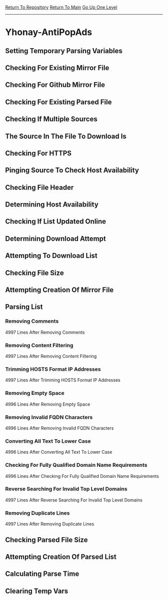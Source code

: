 [Return To Repository](https://github.com/deathbybandaid/piholeparser/)
[Return To Main](https://github.com/deathbybandaid/piholeparser/blob/master/RecentRunLogs/Mainlog.md)
[Go Up One Level](https://github.com/deathbybandaid/piholeparser/blob/master/RecentRunLogs/TopLevelScripts/30-Processing-Blacklists.md)
____________________________________
# Yhonay-AntiPopAds
## Setting Temporary Parsing Variables
## Checking For Existing Mirror File
## Checking For Github Mirror File
## Checking For Existing Parsed File
## Checking If Multiple Sources
## The Source In The File To Download Is
## Checking For HTTPS
## Pinging Source To Check Host Availability
## Checking File Header
## Determining Host Availability
## Checking If List Updated Online
## Determining Download Attempt
## Attempting To Download List
## Checking File Size
## Attempting Creation Of Mirror File
## Parsing List
### Removing Comments
4997 Lines After Removing Comments
### Removing Content Filtering
4997 Lines After Removing Content Filtering
### Trimming HOSTS Format IP Addresses
4997 Lines After Trimming HOSTS Format IP Addresses
### Removing Empty Space
4996 Lines After Removing Empty Space
### Removing Invalid FQDN Characters
4996 Lines After Removing Invalid FQDN Characters
### Converting All Text To Lower Case
4996 Lines After Converting All Text To Lower Case
### Checking For Fully Qualified Domain Name Requirements
4996 Lines After Checking For Fully Qualified Domain Name Requirements
### Reverse Searching For Invalid Top Level Domains
4997 Lines After Reverse Searching For Invalid Top Level Domains
### Removing Duplicate Lines
4997 Lines After Removing Duplicate Lines
## Checking Parsed File Size
## Attempting Creation Of Parsed List
## Calculating Parse Time
## Clearing Temp Vars

